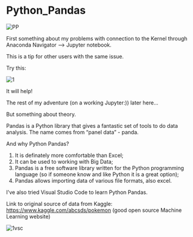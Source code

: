 # Python_Pandas

![PP](https://user-images.githubusercontent.com/72028760/130325913-51ced2f5-0a8b-4190-b18c-d898726258e7.jpg)

First something about my problems with connection to the Kernel 
through Anaconda Navigator --> Jupyter notebook.

This is a tip for other users with the same issue.

Try this:

![1](https://user-images.githubusercontent.com/72028760/130142126-e59d2f4e-30b5-405b-9ec9-0955590d2123.png)

It will help!

The rest of my adventure (on a working Jupyter:)) later here...

But something about theory.

Pandas is a Python library that gives a fantastic set of tools to do data analysis.
The name comes from “panel data” - panda.

And why Python Pandas?
1. It is definately more comfortable than Excel;
2. It can be used to working with Big Data;
3. Pandas is a free software library written for the Python programming language
(so if someone know and like Python it is a great option);
4. Pandas allows importing data of various file formats, also excel.

I've also tried Visual Studio Code to learn Python Pandas.

Link to original source of data from Kaggle: https://www.kaggle.com/abcsds/pokemon
(good open source Machine Learning website)

![1vsc](https://user-images.githubusercontent.com/72028760/130328750-c1d253f4-4c3f-48a0-8634-d1b5dd0a13fd.jpg)
